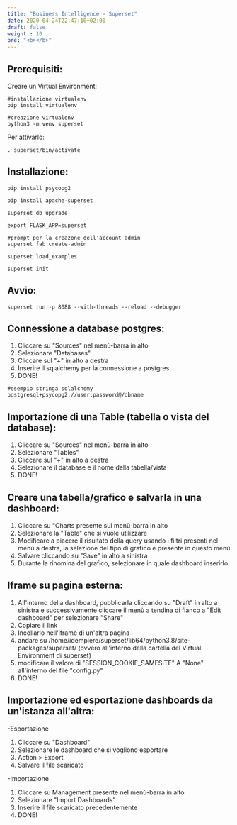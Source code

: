 ```yaml
---
title: "Business Intelligence - Superset"
date: 2020-04-24T22:47:10+02:00
draft: false
weight : 10
pre: "<b></b>"
---
```




## Prerequisiti:

Creare un Virtual Environment:  

```
#installazione virtualenv
pip install virtualenv
```
```
#creazione virtualenv
python3 -m venv superset
```

Per attivarlo:

```
. superset/bin/activate
```

## Installazione:

```
pip install psycopg2
```
```
pip install apache-superset
```
```
superset db upgrade
```
```
export FLASK_APP=superset
```
```
#prompt per la creazone dell'account admin
superset fab create-admin
```
```
superset load_examples
```
```
superset init
```

## Avvio:

```
superset run -p 8088 --with-threads --reload --debugger
```
## Connessione a database postgres:

1) Cliccare su "Sources" nel menù-barra in alto
2) Selezionare "Databases"
3) Cliccare sul "+" in alto a destra
4) Inserire il sqlalchemy per la connessione a postgres
5) DONE!
```
#esempio stringa sqlalchemy
postgresql+psycopg2://user:password@/dbname
```

## Importazione di una Table (tabella o vista del database):

1) Cliccare su "Sources" nel menù-barra in alto
2) Selezionare "Tables"
3) Cliccare sul "+" in alto a destra
4) Selezionare il database e il nome della tabella/vista
5) DONE!

## Creare una tabella/grafico e salvarla in una dashboard:

1) Cliccare su "Charts presente sul menù-barra in alto
2) Selezionare la "Table" che si vuole utilizzare
3) Modificare a piacere il risultato della query usando i filtri presenti nel menù a destra, la selezione del tipo di grafico è presente in questo menù
4) Salvare cliccando su "Save" in alto a sinistra
5) Durante la rinomina del grafico, selezionare in quale dashboard inserirlo

## Iframe su pagina esterna:

1) All'interno della dashboard, pubblicarla cliccando su "Draft" in alto a sinistra e successivamente cliccare il menù a tendina di fianco a "Edit dashboard" per selezionare "Share"
2) Copiare il link
3) Incollarlo nell'iframe di un'altra pagina 
4) andare su /home/idempiere/superset/lib64/python3.8/site-packages/superset/ (ovvero all'interno della cartella del Virtual Environment di superset)
5) modificare il valore di "SESSION_COOKIE_SAMESITE" A "None" all'interno del file "config.py"
6) DONE!

## Importazione ed esportazione dashboards da un'istanza all'altra:

-Esportazione

1) Cliccare su "Dashboard"
2) Selezionare le dashboard che si vogliono esportare
3) Action > Export
4) Salvare il file scaricato

-Importazione

1) Cliccare su Management presente nel menù-barra in alto
2) Selezionare "Import Dashboards"
3) Inserire il file scaricato precedentemente
4) DONE!

